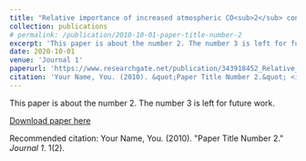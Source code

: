```yaml
---
title: "Relative importance of increased atmospheric CO<sub>2</sub> concentration and local moisture deficit to hot extremes"
collection: publications
# permalink: /publication/2010-10-01-paper-title-number-2
excerpt: 'This paper is about the number 2. The number 3 is left for future work.'
date: 2020-10-01
venue: 'Journal 1'
paperurl: 'https://www.researchgate.net/publication/343918452_Relative_importance_of_increased_atmospheric_CO2_concentration_and_local_moisture_deficit_to_hot_extremes/fulltext/5f47e9fea6fdcc14c5d0d88a/Relative-importance-of-increased-atmospheric-COsub2-sub-concentration-and-local-moisture-deficit-to-hot-extremes.pdf'
citation: 'Your Name, You. (2010). &quot;Paper Title Number 2.&quot; <i>Journal 1</i>. 1(2).'
---
```

This paper is about the number 2. The number 3 is left for future work.

[Download paper here](http://chenajiao.github.io/files/Relative_importance_of_increased_atmospheric_CO2_c.pdf)

Recommended citation: Your Name, You. (2010). "Paper Title Number 2." <i>Journal 1</i>. 1(2).